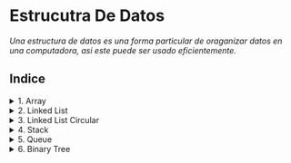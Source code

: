 # Estrucutra De Datos
*Una estructura de datos es una forma particular de oraganizar datos en una computadora, asi este puede ser usado eficientemente.*

## Indice
<details>
<summary> 1. Array </summary>

- [Creación, inicialización y Acceso](/Array/Creacion_Inicializacion_Acceso/GFG.java).
- [Array de objetos](/Array/ArrayDeObjetos/GFG_estudiante.java).
- [Array Multidimensionales](/Array/ArrayMultidimensional/MultiDimensional.java).
- [Pasar array a métodos](/Array/PasarArrayAMetodos/Test.java).
- [Devolución de array desde métodos](/Array/DevolucionArrayDesdeMetodos/Test_devolucion.java).
- [Clonación de arrays](/Array/ClonacionArray/Test_clonacion.java).
- [Clonación de arrays multidimensionales](/Array/ClonacionArrayMultidimensional/Test_clonacionMulti.java).
- [Rotación de array](/Array/RotacionArray/).
</details>

<details>
<summary> 2. Linked List </summary>

- [Objeto linked list](/ListaEnlazada/ListaEnlazada/ListaEnlazada.java).
- [Creación linked list](/ListaEnlazada/CreacionListaEnlazada/ListaEnlazadaSimple.java).
- [Recorrido lista enlazada](/ListaEnlazada/RecorridoListaEnlazada/RecorridoListaEnlazada.java).
- [Agregar un nodo a la lista](/ListaEnlazada/AgregarNodoListaEnlazada/InsertarNodoAlFrente.java).
- [Agregar un nodo después del otro](/ListaEnlazada/AgregarUnNodoDespuesDeOtro/InsertarDespues.java).
- [Agregar un nodo al final](/ListaEnlazada/AgregarUnNodoAlFinal/InsertaAlFinal.java).
- [Métodos del nodo](/ListaEnlazada/UtilizarMetodosAgregarNodo/MetodosListaEnlazada.java).
- [Eliminar un nodo de la lista](/ListaEnlazada/EliminarUnNodo/EliminarNodo.java).
- [Eliminar un nodo dado una posición](/ListaEnlazada/EliminarUnNodoDadoUnaPosicion/EliminarNodoEnUnaPosicion.java).
</details>

<details>
<summary> 3. Linked List Circular </summary>

- [Inserta en la lista enlazada circular](/ListaEnlazadaCircular/InsertarOrdenadamenteLC.java).
- [Recorrido de la lista enlazada circular](/ListaEnlazadaCircular/RecorreListaEnlazadaCircular.java).
</details>

<details>
<summary> 4. Stack </summary>

- [Implementación de pila utilizando array](/Pila/PilaImplemenandoArray/Stack.java).
- [Implementación de pila utilizando lista enlazada](/Pila/PilaImplementandoListaEnlazada/StackConListaEnlazada.java).
- [Implementación de pila utilizando framework JAVA](/Pila/PilaUtilizandoFramework/Test.java).
- [Cola utilizando pila](/Pila/04_ColaUsandoPila/Metodo1.java).
</details>

<details>
<summary> 5. Queue </summary>

- [Cola implementando en array](/Cola/ColaImplementandoArray/Queue.java).
- [Cola de prioridad](/Cola/ColaDePrioridad/PriorityQueueDemo.java).
- [Cola doblemente enlazada](/Cola/ColaDoblementeEnlazada/mypack/Queue.java).
</details>

<details>
<summary> 6. Binary Tree </summary>

- [Representación de un nodo del árbol binario](/ArbolBinario/ArbolBinario/Node.java)
- [Representación de una árbol binario simple](/ArbolBinario/ArbolBinarioSimple/ArbolBinario.java)
- [Determinar altura de un árbol binario recursivo](/ArbolBinario/AnchoDeUnArbolBinario/AnchoArbolBinario.java)
- [Determinar altura de un árbol binario recursivo optimizado](/ArbolBinario/AnchoDeUnArbolBinario/AnchoArbolBinarioOptimizado.java)
- [Eliminación de un nodo](/ArbolBinario/Eliminaci%C3%B3nDeUnNodo/EliminacionNodo.java)
- [Inserción de un nodo por orden de nivel](/ArbolBinario/InsercionPorOrdenDeNivel/InsercionEnArbolBinario.java)
- [Comprobar si es completo o no](/ArbolBinario/ComprobarSiEsCompletooNo/ComprobacionCompletoONo.java)
</details>